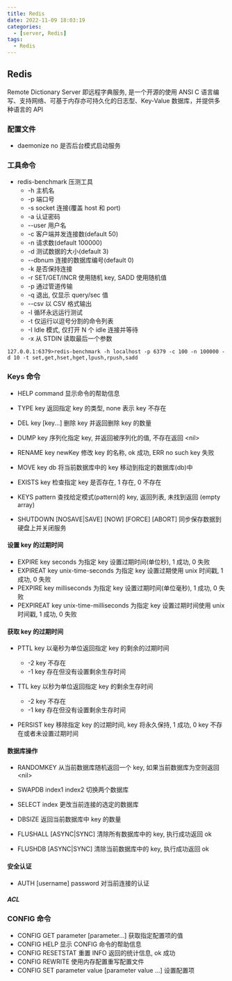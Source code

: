 ```yaml
---
title: Redis
date: 2022-11-09 18:03:19
categories:
  - [server, Redis]
tags:
  - Redis
---
```


## Redis

Remote Dictionary Server 即远程字典服务, 是一个开源的使用 ANSI C 语言编写、支持网络、可基于内存亦可持久化的日志型、Key-Value 数据库，并提供多种语言的 API

### 配置文件

- daemonize no 是否后台模式启动服务

### 工具命令

- redis-benchmark 压测工具
  - \-h 主机名
  - \-p 端口号
  - \-s socket 连接(覆盖 host 和 port)
  - \-a 认证密码
  - \-\-user 用户名
  - \-c 客户端并发连接数(default 50)
  - \-n 请求数(default 100000)
  - \-d 测试数据的大小(default 3)
  - \-\-dbnum 连接的数据库编号(default 0)
  - \-k 是否保持连接
  - \-r SET/GET/INCR 使用随机 key, SADD 使用随机值
  - \-p 通过管道传输
  - \-q 退出, 仅显示 query/sec 值
  - \-\-csv 以 CSV 格式输出
  - \-l 循环永远运行测试
  - \-t 仅运行以逗号分割的命令列表
  - \-I Idle 模式, 仅打开 N 个 idle 连接并等待
  - \-x 从 STDIN 读取最后一个参数

```shell
127.0.0.1:6379>redis-benchmark -h localhost -p 6379 -c 100 -n 100000 -d 10 -t set,get,hset,hget,lpush,rpush,sadd
```

<!-- more -->

### Keys 命令

- HELP command 显示命令的帮助信息
- TYPE key 返回指定 key 的类型, none 表示 key 不存在
- DEL key [key...] 删除 key 并返回删除 key 的数量
- DUMP key 序列化指定 key, 并返回被序列化的值, 不存在返回 &lt;nil&gt;
- RENAME key newKey 修改 key 的名称, ok 成功, ERR no such key 失败
- MOVE key db 将当前数据库中的 key 移动到指定的数据库(db)中

- EXISTS key 检查指定 key 是否存在, 1 存在, 0 不存在
- KEYS pattern 查找给定模式(pattern)的 key, 返回列表, 未找到返回 (empty array)

- SHUTDOWN [NOSAVE|SAVE] [NOW] [FORCE] [ABORT] 同步保存数据到硬盘上并关闭服务

#### 设置 key 的过期时间

- EXPIRE key seconds 为指定 key 设置过期时间(单位秒), 1 成功, 0 失败
- EXPIREAT key unix-time-seconds 为指定 key 设置过期使用 unix 时间戳, 1 成功, 0 失败
- PEXPIRE key milliseconds 为指定 key 设置过期时间(单位毫秒), 1 成功, 0 失败
- PEXPIREAT key unix-time-milliseconds 为指定 key 设置过期时间使用 unix 时间戳, 1 成功, 0 失败

#### 获取 key 的过期时间

- PTTL key 以毫秒为单位返回指定 key 的剩余的过期时间
  - \-2 key 不存在
  - \-1 key 存在但没有设置剩余生存时间
- TTL key 以秒为单位返回指定 key 的剩余生存时间

  - \-2 key 不存在
  - \-1 key 存在但没有设置剩余生存时间

- PERSIST key 移除指定 key 的过期时间, key 将永久保持, 1 成功, 0 key 不存在或者未设置过期时间

#### 数据库操作

- RANDOMKEY 从当前数据库随机返回一个 key, 如果当前数据库为空则返回 &lt;nil&gt;
- SWAPDB index1 index2 切换两个数据库
- SELECT index 更改当前连接的选定的数据库
- DBSIZE 返回当前数据库中 key 的数量

- FLUSHALL [ASYNC|SYNC] 清除所有数据库中的 key, 执行成功返回 ok
- FLUSHDB [ASYNC|SYNC] 清除当前数据库中的 key, 执行成功返回 ok

#### 安全认证

- AUTH [username] password 对当前连接的认证

##### ACL

### CONFIG 命令

- CONFIG GET parameter [parameter...] 获取指定配置项的值
- CONFIG HELP 显示 CONFIG 命令的帮助信息
- CONFIG RESETSTAT 重置 INFO 返回的统计信息, ok 成功
- CONFIG REWRITE 使用内存配置重写配置文件
- CONFIG SET parameter value [parameter value ...] 设置配置项
